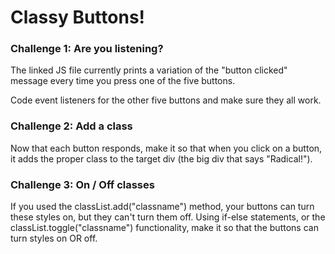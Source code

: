 # Classy Buttons!

### Challenge 1: Are you listening?

The linked JS file currently prints a variation of the "button clicked" message every time you press one of the five buttons.

Code event listeners for the other five buttons and make sure they all work. 

### Challenge 2: Add a class

Now that each button responds, make it so that when you click on a button, it adds the proper class to the target div (the big div that says "Radical!"). 

### Challenge 3: On / Off classes

If you used the classList.add("classname") method, your buttons can turn these styles on, but they can't turn them off. Using if-else statements, or the classList.toggle("classname") functionality, make it so that the buttons can turn styles on OR off. 